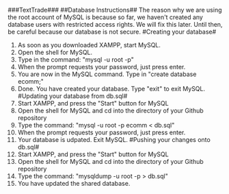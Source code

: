 ###TextTrade###
##Database Instructions##
The reason why we are using the root account of MySQL is because so far, we haven't created any database users with restricted access rights. We will fix this later. Until then, be careful because our database is not secure.
#Creating your database#
1. As soon as you downloaded XAMPP, start MySQL.
2. Open the shell for MySQL.
3. Type in the command: "mysql -u root -p"
4. When the prompt requests your password, just press enter.
5. You are now in the MySQL command. Type in "create database ecomm;"
6. Done. You have created your database. Type "exit" to exit MySQL.
#Updating your database from db.sql#
1. Start XAMPP, and press the "Start" button for MySQL
2. Open the shell for MySQL and cd into the directory of your Github repository
3. Type the command: "mysql -u root -p ecomm < db.sql"
4. When the prompt requests your password, just press enter.
4. Your database is udpated. Exit MySQL.
#Pushing your changes onto db.sql#
1. Start XAMPP, and press the "Start" button for MySQL
2. Open the shell for MySQL and cd into the directory of your Github repository
3. Type the command: "mysqldump -u root -p > db.sql"
4. You have updated the shared database.